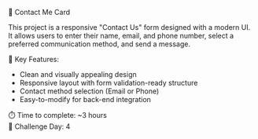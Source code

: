 📩 Contact Me Card

This project is a responsive "Contact Us" form designed with a modern UI. It allows users to enter their name, email, and phone number, select a preferred communication method, and send a message.

🔑 Key Features:

- Clean and visually appealing design
- Responsive layout with form validation-ready structure
- Contact method selection (Email or Phone)
- Easy-to-modify for back-end integration

⏱️ Time to complete: ~3 hours  
📅 Challenge Day: 4